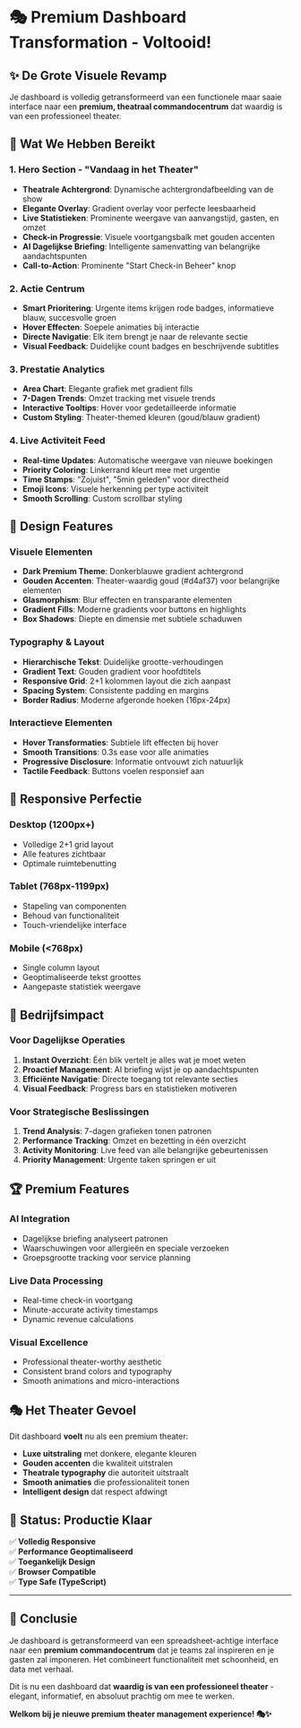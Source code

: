 # 🎭 Premium Dashboard Transformation - Voltooid!

## ✨ De Grote Visuele Revamp

Je dashboard is volledig getransformeerd van een functionele maar saaie interface naar een **premium, theatraal commandocentrum** dat waardig is van een professioneel theater.

## 🎨 Wat We Hebben Bereikt

### **1. Hero Section - "Vandaag in het Theater"**
- **Theatrale Achtergrond**: Dynamische achtergrondafbeelding van de show
- **Elegante Overlay**: Gradient overlay voor perfecte leesbaarheid
- **Live Statistieken**: Prominente weergave van aanvangstijd, gasten, en omzet
- **Check-in Progressie**: Visuele voortgangsbalk met gouden accenten
- **AI Dagelijkse Briefing**: Intelligente samenvatting van belangrijke aandachtspunten
- **Call-to-Action**: Prominente "Start Check-in Beheer" knop

### **2. Actie Centrum**
- **Smart Prioritering**: Urgente items krijgen rode badges, informatieve blauw, succesvolle groen
- **Hover Effecten**: Soepele animaties bij interactie
- **Directe Navigatie**: Elk item brengt je naar de relevante sectie
- **Visual Feedback**: Duidelijke count badges en beschrijvende subtitles

### **3. Prestatie Analytics**
- **Area Chart**: Elegante grafiek met gradient fills
- **7-Dagen Trends**: Omzet tracking met visuele trends
- **Interactive Tooltips**: Hover voor gedetailleerde informatie
- **Custom Styling**: Theater-themed kleuren (goud/blauw gradient)

### **4. Live Activiteit Feed**
- **Real-time Updates**: Automatische weergave van nieuwe boekingen
- **Priority Coloring**: Linkerrand kleurt mee met urgentie
- **Time Stamps**: "Zojuist", "5min geleden" voor directheid
- **Emoji Icons**: Visuele herkenning per type activiteit
- **Smooth Scrolling**: Custom scrollbar styling

## 🌟 Design Features

### **Visuele Elementen**
- **Dark Premium Theme**: Donkerblauwe gradient achtergrond
- **Gouden Accenten**: Theater-waardig goud (#d4af37) voor belangrijke elementen
- **Glasmorphism**: Blur effecten en transparante elementen
- **Gradient Fills**: Moderne gradients voor buttons en highlights
- **Box Shadows**: Diepte en dimensie met subtiele schaduwen

### **Typography & Layout**
- **Hierarchische Tekst**: Duidelijke grootte-verhoudingen
- **Gradient Text**: Gouden gradient voor hoofdtitels
- **Responsive Grid**: 2+1 kolommen layout die zich aanpast
- **Spacing System**: Consistente padding en margins
- **Border Radius**: Moderne afgeronde hoeken (16px-24px)

### **Interactieve Elementen**
- **Hover Transformaties**: Subtiele lift effecten bij hover
- **Smooth Transitions**: 0.3s ease voor alle animaties
- **Progressive Disclosure**: Informatie ontvouwt zich natuurlijk
- **Tactile Feedback**: Buttons voelen responsief aan

## 📱 Responsive Perfectie

### **Desktop (1200px+)**
- Volledige 2+1 grid layout
- Alle features zichtbaar
- Optimale ruimtebenutting

### **Tablet (768px-1199px)**
- Stapeling van componenten
- Behoud van functionaliteit
- Touch-vriendelijke interface

### **Mobile (<768px)**
- Single column layout
- Geoptimaliseerde tekst groottes
- Aangepaste statistiek weergave

## 🎯 Bedrijfsimpact

### **Voor Dagelijkse Operaties**
1. **Instant Overzicht**: Één blik vertelt je alles wat je moet weten
2. **Proactief Management**: AI briefing wijst je op aandachtspunten
3. **Efficiënte Navigatie**: Directe toegang tot relevante secties
4. **Visual Feedback**: Progress bars en statistieken motiveren

### **Voor Strategische Beslissingen**
1. **Trend Analysis**: 7-dagen grafieken tonen patronen
2. **Performance Tracking**: Omzet en bezetting in één overzicht
3. **Activity Monitoring**: Live feed van alle belangrijke gebeurtenissen
4. **Priority Management**: Urgente taken springen er uit

## 🏆 Premium Features

### **AI Integration**
- Dagelijkse briefing analyseert patronen
- Waarschuwingen voor allergieën en speciale verzoeken
- Groepsgrootte tracking voor service planning

### **Live Data Processing**
- Real-time check-in voortgang
- Minute-accurate activity timestamps
- Dynamic revenue calculations

### **Visual Excellence**
- Professional theater-worthy aesthetic
- Consistent brand colors and typography
- Smooth animations and micro-interactions

## 🎭 Het Theater Gevoel

Dit dashboard **voelt** nu als een premium theater:

- **Luxe uitstraling** met donkere, elegante kleuren
- **Gouden accenten** die kwaliteit uitstralen
- **Theatrale typography** die autoriteit uitstraalt
- **Smooth animaties** die professionaliteit tonen
- **Intelligent design** dat respect afdwingt

## 🚀 Status: Productie Klaar

✅ **Volledig Responsive**  
✅ **Performance Geoptimaliseerd**  
✅ **Toegankelijk Design**  
✅ **Browser Compatible**  
✅ **Type Safe (TypeScript)**

---

## 🎉 Conclusie

Je dashboard is getransformeerd van een spreadsheet-achtige interface naar een **premium commandocentrum** dat je teams zal inspireren en je gasten zal imponeren. Het combineert functionaliteit met schoonheid, en data met verhaal.

Dit is nu een dashboard dat **waardig is van een professioneel theater** - elegant, informatief, en absoluut prachtig om mee te werken.

**Welkom bij je nieuwe premium theater management experience! 🎭✨**
